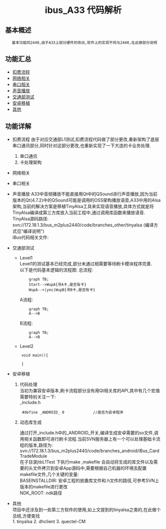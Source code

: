 # <center> ibus_A33 代码解析 </center> #
## 基本概述 ##  
       基本功能同2440,由于A33上部分硬件的改动,软件上的实现不同与2440,在此做部分说明
## 功能汇总 ##
* [扣费流程](#costfee)
* [网络相关](#network)
* [串口相关](#serial)
* [声音播放](#voice)
* [交通部测试](#tmtest)
* [安卓移植](#android)
* [其他](#other)

## 功能详解 ##
* <span id="costfee"> 扣费流程 </span>
     由于对应交通部L1测试,扣费流程代码做了部分更改,重新架构了底层串口通讯部分,同时针对这部分更改,也重新实现了一下大连的卡业务处理.  
     1. 串口通讯
     2. 卡处理架构

* <span id="network"> 网络相关 </span>
* <span id="serial">  串口相关 </span>
* <span id="voice"> 声音播放 </span>
     A33中音频播放不能直接用Qt中的QSound进行声音播放,因为当前版本的Qt(4.7.2)中的QSound可能是调用的OSS架构播放语音,A33中用的Alsa架构,当前的解决方案是移植TinyAlsa工具来实现语音播放,具体方式就是将TinyAlsa编译成第三方库放入当前工程中,通过调用库函数来播放语音.   
     TinyAlsa源码路径: svn://172.18.1.3/bus_m2plus2440/code/branches_other/tinyalsa  (编译方式见"编译说明")    
     iBus代码相关文件:

* <span id="tmtest"> 交通部测试</span>   
    - Level1   
        Level1的测试基本已经完成,部分未通过相需要等待刷卡模块程序完善.   
        以下是代码基本逻辑的流程图:
        <span id = "totalprocess">总流程:</span>
        ```mermaid
            graph TB;
            Start-->WupA{寻A卡,是否有卡}
            WupA-->|yes|WupB{寻B卡,是否有卡}
        ```
        <span id="processtypea">A流程:</span>
        ```mermaid
            graph TB;
            A-->B
        ```
        <span id="processtypeb">B流程:</span>
        ```mermaid
            graph TB;
            A-->B
        ```
    - Level2
    ```
        void main(){

        }
    ```
* <span id="android"> 安卓移植</span>  
    1. 代码处理    
         当初为兼容安卓版本,刷卡流程部分没有用Qt相关库的API,其中有几个宏值需要特别关注一下:   
         _include.h
        ```
         #define _ANDROID_ 0             //是否为安卓程序
        ```   
    2. 动态库生成

         通过打开_include.h中的_ANDROID_开关,编译生成安卓需要的so文件,调用相关函数即可进行刷卡流程.当前SVN服务器上有一个可以处理基础卡流程的版本,路径为:   
         svn://172.18.1.3/bus_m2plus2440/code/branches_android/iBus_CardTradeModule   
         在子目录jtbL1Test 下执行make ,makefile 会自动将生成的库文件以及需要的头文件拷贝到安卓App源码中,需要根据自己机器的环境去配置makefile文件,几个关键的变量:   
         BASEINSTALLDIR: 安卓工程的放置库文件和.h文件的路径,可参考SVN上版本的makefile进行更改   
         NDK_ROOT:  ndk路径   

* <span id="other"> 其他</span>  
         项目中还涉及到一些第三方软件的使用,如上文提到的tinyalsa之类的,在此做个总结,方便查找   
         1. tinyalsa
         2. dhclient
         3. quectel-CM